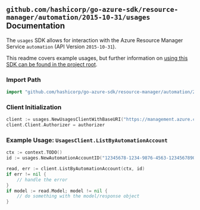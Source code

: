 
## `github.com/hashicorp/go-azure-sdk/resource-manager/automation/2015-10-31/usages` Documentation

The `usages` SDK allows for interaction with the Azure Resource Manager Service `automation` (API Version `2015-10-31`).

This readme covers example usages, but further information on [using this SDK can be found in the project root](https://github.com/hashicorp/go-azure-sdk/tree/main/docs).

### Import Path

```go
import "github.com/hashicorp/go-azure-sdk/resource-manager/automation/2015-10-31/usages"
```


### Client Initialization

```go
client := usages.NewUsagesClientWithBaseURI("https://management.azure.com")
client.Client.Authorizer = authorizer
```


### Example Usage: `UsagesClient.ListByAutomationAccount`

```go
ctx := context.TODO()
id := usages.NewAutomationAccountID("12345678-1234-9876-4563-123456789012", "example-resource-group", "automationAccountValue")

read, err := client.ListByAutomationAccount(ctx, id)
if err != nil {
	// handle the error
}
if model := read.Model; model != nil {
	// do something with the model/response object
}
```
